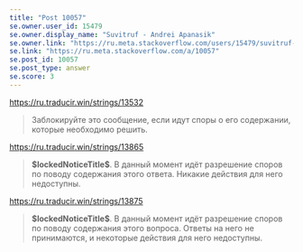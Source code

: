 ```yaml
---
title: "Post 10057"
se.owner.user_id: 15479
se.owner.display_name: "Suvitruf - Andrei Apanasik"
se.owner.link: "https://ru.meta.stackoverflow.com/users/15479/suvitruf-andrei-apanasik"
se.link: "https://ru.meta.stackoverflow.com/a/10057"
se.post_id: 10057
se.post_type: answer
se.score: 3
---
```

<p><a href="https://ru.traducir.win/strings/13532" rel="nofollow noreferrer">https://ru.traducir.win/strings/13532</a></p>

<blockquote>
  <p>Заблокируйте это сообщение, если идут споры о его содержании, которые необходимо решить.</p>
</blockquote>

<p><a href="https://ru.traducir.win/strings/13865" rel="nofollow noreferrer">https://ru.traducir.win/strings/13865</a></p>

<blockquote>
  <p><strong>$lockedNoticeTitle$</strong>. В данный момент идёт разрешение споров по поводу содержания этого ответа. Никакие действия для него недоступны. </p>
</blockquote>

<p><a href="https://ru.traducir.win/strings/13875" rel="nofollow noreferrer">https://ru.traducir.win/strings/13875</a></p>

<blockquote>
  <p><strong>$lockedNoticeTitle$</strong>. В данный момент идёт разрешение споров по поводу содержания этого вопроса. Ответы на него не принимаются, и некоторые действия для него недоступны. </p>
</blockquote>
